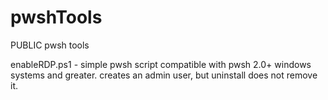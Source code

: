 # pwshTools
PUBLIC pwsh tools

enableRDP.ps1 - simple pwsh script compatible with pwsh 2.0+ windows systems and greater.  creates an admin user, but uninstall does not remove it.
